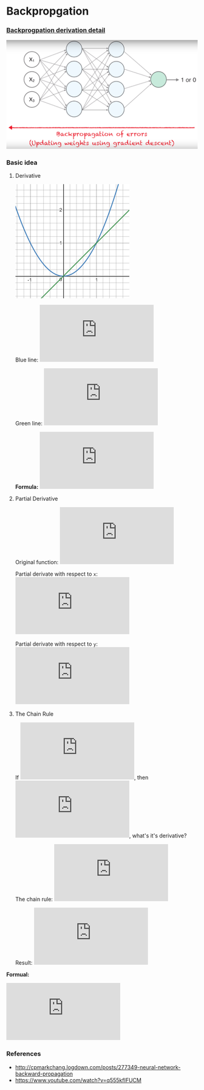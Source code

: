 # Backpropgation

### [Backprogpation derivation detail](http://cpmarkchang.logdown.com/posts/277349-neural-network-backward-propagation)
![](backpropgation.png)

### Basic idea

1. Derivative

    ![](backpropgation_derivative.png)

    Blue line: ![](https://latex.codecogs.com/svg.latex?y%20%3D%20x%5E%7B2%7D)

    Green line: ![](https://latex.codecogs.com/svg.latex?%7Bf%7D%27%28x%29%3D2x)

    <b>Formula:</b> ![](https://latex.codecogs.com/svg.latex?%5Cfrac%7Bd%7D%7Bdx%7Dx%5E%7Bn%7D%20%3D%20nx%5E%7Bn-1%7D)

2. Partial Derivative

    Original function: ![](https://latex.codecogs.com/svg.latex?f%28x%2C%20y%29%3Dy%5E%7B4%7D&plus;5xy)

    Partial derivate with respect to `x`: ![](https://latex.codecogs.com/svg.latex?%5Cfrac%7B%5Cpartial%20f%7D%7B%5Cpartial%20x%7D%3D5y)

    Partial derivate with respect to `y`: ![](https://latex.codecogs.com/svg.latex?%5Cfrac%7B%5Cpartial%20f%7D%7B%5Cpartial%20y%7D%3D%204y%5E%7B3%7D%20&plus;%205x)

3. The Chain Rule

    If ![](https://latex.codecogs.com/svg.latex?f%28x%29%3D2x%20%5C%20and%20%5C%20g%28x%29%3Dx%5E%7B2%7D), then ![](https://latex.codecogs.com/svg.latex?f%28g%28x%29%29%3D2%28x%5E%7B2%7D%29), what's it's derivative?
    
    The chain rule: ![](https://latex.codecogs.com/svg.latex?%5Cfrac%7B%5Cpartial%20%7D%7B%5Cpartial%20x%7D%5Bf%28g%28x%29%29%5D%20%3D%20%7Bf%7D%27%28g%28x%29%29g%5E%7Bx%7D)

    Result: ![](https://latex.codecogs.com/svg.latex?%7Bf%7D%27%28x%29%3D2%20%5C%20and%20%5C%20%7Bg%7D%27%28x%29%3D2x%2C%20so%20%5C%20%7Bf%7D%27%28%7Bg%7D%27%28x%29%29%20%3D%204)

<b>Formual:</b>

![](https://latex.codecogs.com/svg.latex?%7B%28h%28x%29%29%29%7D%27%3D%7Bg%28f%28x%29%29%7D%27%3D%7Bg%7D%27%28f%28x%29%29%7Bf%28x%29%7D%27)

### References

* <a>http://cpmarkchang.logdown.com/posts/277349-neural-network-backward-propagation</a>
* <a>https://www.youtube.com/watch?v=q555kfIFUCM</a>